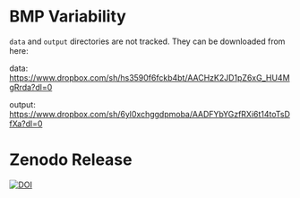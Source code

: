 # BMP Variability

`data` and `output` directories are not tracked. They can be downloaded from here:

data: https://www.dropbox.com/sh/hs3590f6fckb4bt/AACHzK2JD1pZ6xG_HU4MgRrda?dl=0

output: https://www.dropbox.com/sh/6yl0xchggdpmoba/AADFYbYGzfRXi6t14toTsDfXa?dl=0

# Zenodo Release
[![DOI](https://zenodo.org/badge/355733172.svg)](https://zenodo.org/badge/latestdoi/355733172)